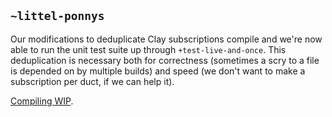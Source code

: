 ## `~littel-ponnys`
Our modifications to deduplicate Clay subscriptions compile and we're now able
to run the unit test suite up through `+test-live-and-once`. This deduplication
is necessary both for correctness (sometimes a scry to a file is depended on by
multiple builds) and speed (we don't want to make a subscription per duct, if
we can help it).

[Compiling WIP](https://github.com/urbit/arvo/commit/f2fc9b545186963c25bb6f85fe9b116197545701).
